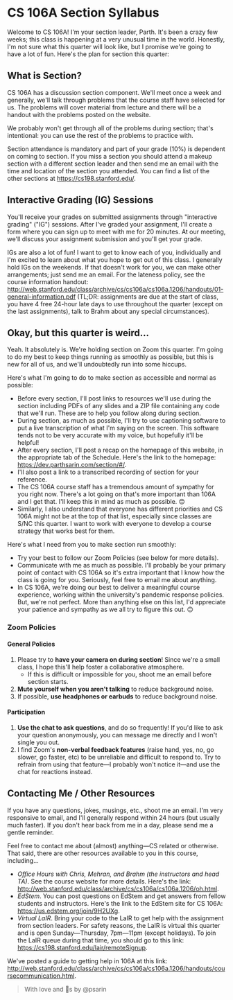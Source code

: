 # CS 106A Section Syllabus

Welcome to CS 106A! I'm your section leader, Parth. It's been a crazy few weeks; this class is happening at a very unusual time in the world. Honestly, I'm not sure what this quarter will look like, but I promise we're going to have a lot of fun. Here's the plan for section this quarter:

## What is Section?
CS 106A has a discussion section component. We'll meet once a week and generally, we'll talk through problems that the course staff have selected for us. The problems will cover material from lecture and there will be a handout with the problems posted on the website.

We probably won't get through all of the problems during section; that's intentional: you can use the rest of the problems to practice with.

Section attendance is mandatory and part of your grade (10%) is dependent on coming to section. If you miss a section you should attend a makeup section with a different section leader and then send me an email with the time and location of the section you attended. You can find a list of the other sections at <https://cs198.stanford.edu/>.

## Interactive Grading (IG) Sessions
You'll receive your grades on submitted assignments through "interactive grading" ("IG") sessions. After I've graded your assignment, I'll create a form where you can sign up to meet with me for 20 minutes. At our meeting, we'll discuss your assignment submission and you'll get your grade. 

IGs are also a lot of fun! I want to get to know each of you, individually and I'm excited to learn about what you hope to get out of this class. I generally hold IGs on the weekends. If that doesn't work for you, we can make other arrangements; just send me an email. For the lateness policy, see the course information handout: <http://web.stanford.edu/class/archive/cs/cs106a/cs106a.1206/handouts/01-general-information.pdf> (TL;DR: assignments are due at the start of class, you have 4 free 24-hour late days to use throughout the quarter (except on the last assignments), talk to Brahm about any special circumstances).

## Okay, but this quarter is weird...
Yeah. It absolutely is. We're holding section on Zoom this quarter. I'm going to do my best to keep things running as smoothly as possible, but this is new for all of us, and we'll undoubtedly run into some hiccups.

Here's what I'm going to do to make section as accessible and normal as possible:
- Before every section, I'll post links to resources we'll use during the section including PDFs of any slides and a ZIP file containing any code that we'll run. These are to help you follow along during section.
- During section, as much as possible, I'll try to use captioning software to put a live transcription of what I'm saying on the screen. This software tends not to be very accurate with my voice, but hopefully it'll be helpful!
- After every section, I'll post a recap on the homepage of this website, in the appropriate tab of the Schedule. Here's the link to the homepage: <https://dev.parthsarin.com/section/#/>.
- I'll also post a link to a transcribed recording of section for your reference.
- The CS 106A course staff has a tremendous amount of sympathy for you right now. There's a lot going on that's more important than 106A and I get that. I'll keep this in mind as much as possible. &#128522;
- Similarly, I also understand that everyone has different priorities and CS 106A might not be at the top of that list, especially since classes are S/NC this quarter. I want to work with everyone to develop a course strategy that works best for them.

Here's what I need from you to make section run smoothly:
- Try your best to follow our Zoom Policies (see below for more details).
- Communicate with me as much as possible. I'll probably be your primary point of contact with CS 106A so it's extra important that I know how the class is going for you. Seriously, feel free to email me about anything.
- In CS 106A, we're doing our best to deliver a meaningful course experience, working within the university's pandemic response policies. But, we're not perfect. More than anything else on this list, I'd appreciate your patience and sympathy as we all try to figure this out. &#128579;

### Zoom Policies
#### General Policies
1. Please try to **have your camera on during section**! Since we're a small class, I hope this'll help foster a collaborative atmosphere.
	* If this is difficult or impossible for you, shoot me an email before section starts.
2. **Mute yourself when you aren't talking** to reduce background noise.
3. If possible, **use headphones or earbuds** to reduce background noise.

#### Participation
1. **Use the chat to ask questions**, and do so frequently! If you'd like to ask your question anonymously, you can message me directly and I won't single you out.
2. I find Zoom's **non-verbal feedback features** (raise hand, yes, no, go slower, go faster, etc) to be unreliable and difficult to respond to. Try to refrain from using that feature—I probably won't notice it—and use the chat for reactions instead.

## Contacting Me / Other Resources
If you have any questions, jokes, musings, etc., shoot me an email. I'm very responsive to email, and I'll generally respond within 24 hours (but usually much faster). If you don't hear back from me in a day, please send me a gentle reminder. 

Feel free to contact me about (almost) anything—CS related or otherwise. That said, there are other resources available to you in this course, including...
- *Office Hours with Chris, Mehran, and Brahm (the instructors and head TA)*. See the course website for more details. Here's the link: <http://web.stanford.edu/class/archive/cs/cs106a/cs106a.1206/oh.html>.
- *EdStem*. You can post questions on EdStem and get answers from fellow students and instructors. Here's the link to the EdStem site for CS 106A: <https://us.edstem.org/join/9H2UXg>.
- *Virtual LaIR*. Bring your code to the LaIR to get help with the assignment from section leaders. For safety reasons, the LaIR is virtual this quarter and is open Sunday—Thursday, 7pm—11pm (except holidays). To join the LaIR queue during that time, you should go to this link: <https://cs198.stanford.edu/lair/remoteSignup>.

We've posted a guide to getting help in 106A at this link: <http://web.stanford.edu/class/archive/cs/cs106a/cs106a.1206/handouts/coursecommunication.html>.

> With love and &#129412;s by @psarin
